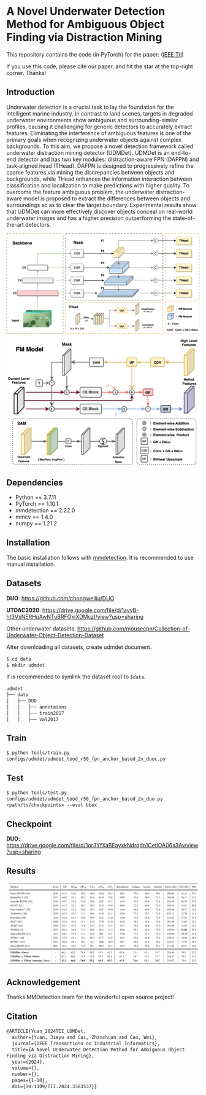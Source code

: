 # A Novel Underwater Detection Method for Ambiguous Object Finding via Distraction Mining

This repository contains the code (in PyTorch) for the paper: ([IEEE TII](http://https://ieeexplore.ieee.org/document/10352113))

If you use this code, please cite our paper, and hit the star at the top-right corner. Thanks!
## Introduction

Underwater detection is a crucial task to lay the foundation for the intelligent marine industry. In contrast to land scenes, targets in degraded underwater environments show ambiguous and surrounding-similar profiles, causing it challenging for generic detectors to accurately extract features. Eliminating the interference of ambiguous features is one of the primary goals when recognizing underwater objects against complex backgrounds. To this aim, we propose a novel detection framework called underwater distraction mining detector (UDMDet). UDMDet is an end-to-end detector and has two key modules: distraction-aware FPN (DAFPN) and task-aligned head (THead). DAFPN is designed to progressively refine the coarse features via mining the discrepancies between objects and backgrounds, while THead enhances the information interaction between classification and localization to make predictions with higher quality. To overcome the feature ambiguous problem, the underwater distraction-aware model is proposed to extract the differences between objects and surroundings so as to clear the target boundary. Experimental results show that UDMDet can more effectively discover objects conceal on real-world underwater images and has a higher precision outperforming the state-of-the-art detectors. 

![pipeline](./img/model.png)
![pipeline](./img/fm.png)


## Dependencies

- Python == 3.7.11
- PyTorch == 1.10.1
- mmdetection == 2.22.0
- mmcv == 1.4.0
- numpy == 1.21.2

## Installation

The basic installation follows with [mmdetection](https://github.com/mousecpn/mmdetection/blob/master/docs/get_started.md). It is recommended to use manual installation. 

## Datasets

**DUO**: https://github.com/chongweiliu/DUO

**UTDAC2020**: https://drive.google.com/file/d/1avyB-ht3VxNERHpAwNTuBRFOxiXDMczI/view?usp=sharing


Other underwater datasets: https://github.com/mousecpn/Collection-of-Underwater-Object-Detection-Dataset

After downloading all datasets, create udmdet document.

```
$ cd data
$ mkdir udmdet
```

It is recommended to symlink the dataset root to `$data`.

```
udmdet
├── data
│   ├── DUO
│   │   ├── annotaions
│   │   ├── train2017
│   │   ├── val2017
```


## Train

```
$ python tools/train.py configs/udmdet/udmdet_tood_r50_fpn_anchor_based_2x_duoc.py
```

## Test

```
$ python tools/test.py configs/udmdet/udmdet_tood_r50_fpn_anchor_based_2x_duo.py <path/to/checkpoints> --eval bbox
```

## Checkpoint

**DUO**: https://drive.google.com/file/d/1or3YfXaBEayxkNdrqdn1CetlOA06s3Av/view?usp=sharing


## Results

![pipeline](./img/result.jpg)



## Acknowledgement

Thanks MMDetection team for the wonderful open source project!

## Citation

```
@ARTICLE{Yuan_2024TII_UDMDet,
  author={Yuan, Jieyu and Cai, Zhanchuan and Cao, Wei},
  journal={IEEE Transactions on Industrial Informatics}, 
  title={A Novel Underwater Detection Method for Ambiguous Object Finding via Distraction Mining}, 
  year={2024},
  volume={},
  number={},
  pages={1-10},
  doi={10.1109/TII.2024.3383537}}
```

